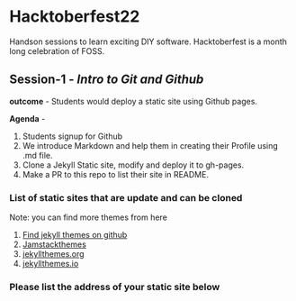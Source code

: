 # Hacktoberfest22
Handson sessions to learn exciting DIY software. Hacktoberfest is a month long celebration of FOSS.

## Session-1 - *Intro to Git and Github*

**outcome** - Students would deploy a static site using Github pages.

**Agenda** - 
1. Students signup for Github
2. We introduce Markdown and help them in creating their Profile using .md file.
3. Clone a Jekyll Static site, modify and deploy it to gh-pages.
4. Make a PR to this repo to list their site in README. 
     
### List of static sites that are update and can be cloned 

Note: you can find more themes from here
1. [Find jekyll themes on github](https://github.com/topics/jekyll-theme)
2. [Jamstackthemes](https://jamstackthemes.dev/ssg/jekyll/)
3. [jekyllthemes.org](http://jekyllthemes.org/)
4. [jekyllthemes.io](https://jekyllthemes.io/)

### Please list the address of your static site below
